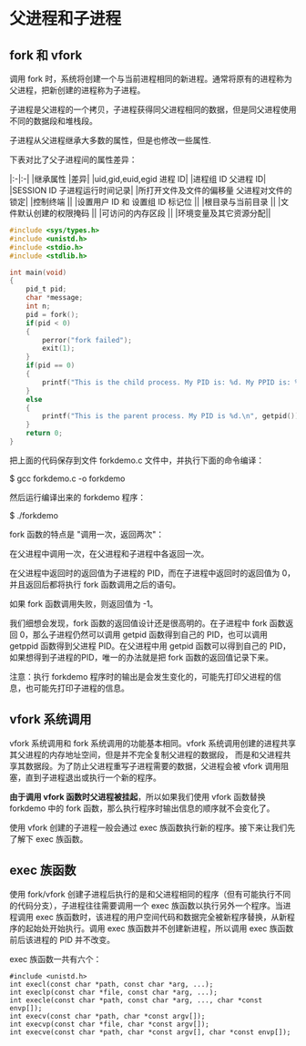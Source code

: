 
# 父进程和子进程

## fork 和 vfork

调用 fork 时，系统将创建一个与当前进程相同的新进程。通常将原有的进程称为父进程，把新创建的进程称为子进程。

子进程是父进程的一个拷贝，子进程获得同父进程相同的数据，但是同父进程使用不同的数据段和堆栈段。

子进程从父进程继承大多数的属性，但是也修改一些属性.

下表对比了父子进程间的属性差异：

|:-|:-|
|继承属性	|差异|
|uid,gid,euid,egid	进程 ID|
|进程组 ID	父进程 ID|
|SESSION ID	子进程运行时间记录|
|所打开文件及文件的偏移量	父进程对文件的锁定|
|控制终端	 ||
|设置用户 ID 和 设置组 ID 标记位	 ||
|根目录与当前目录	 ||
|文件默认创建的权限掩码	 ||
|可访问的内存区段	 ||
|环境变量及其它资源分配||	 

```C
#include <sys/types.h>
#include <unistd.h>
#include <stdio.h>
#include <stdlib.h>

int main(void)
{
    pid_t pid;
    char *message;
    int n;
    pid = fork();
    if(pid < 0)
    {
        perror("fork failed");
        exit(1);
    }
    if(pid == 0)
    {
        printf("This is the child process. My PID is: %d. My PPID is: %d.\n", getpid(), getppid());
    }
    else
    {
        printf("This is the parent process. My PID is %d.\n", getpid());
    }
    return 0;
}
```

把上面的代码保存到文件 forkdemo.c 文件中，并执行下面的命令编译：

$ gcc forkdemo.c -o forkdemo

然后运行编译出来的 forkdemo 程序：

$ ./forkdemo

fork 函数的特点是 "调用一次，返回两次"：

在父进程中调用一次，在父进程和子进程中各返回一次。

在父进程中返回时的返回值为子进程的 PID，而在子进程中返回时的返回值为 0，并且返回后都将执行 fork 函数调用之后的语句。

如果 fork 函数调用失败，则返回值为 -1。

我们细想会发现，fork 函数的返回值设计还是很高明的。在子进程中 fork 函数返回 0，那么子进程仍然可以调用 getpid 函数得到自己的 PID，也可以调用 getppid 函数得到父进程 PID。在父进程中用 getpid 函数可以得到自己的 PID，如果想得到子进程的PID，唯一的办法就是把 fork 函数的返回值记录下来。

注意：执行 forkdemo 程序时的输出是会发生变化的，可能先打印父进程的信息，也可能先打印子进程的信息。

## vfork 系统调用
vfork 系统调用和 fork 系统调用的功能基本相同。vfork 系统调用创建的进程共享其父进程的内存地址空间，但是并不完全复制父进程的数据段，
而是和父进程共享其数据段。为了防止父进程重写子进程需要的数据，父进程会被 vfork 调用阻塞，直到子进程退出或执行一个新的程序。

**由于调用 vfork 函数时父进程被挂起**，所以如果我们使用 vfork 函数替换 forkdemo 中的 fork 函数，那么执行程序时输出信息的顺序就不会变化了。

使用 vfork 创建的子进程一般会通过 exec 族函数执行新的程序。接下来让我们先了解下 exec 族函数。

## exec 族函数

使用 fork/vfork 创建子进程后执行的是和父进程相同的程序（但有可能执行不同的代码分支），子进程往往需要调用一个 exec 族函数以执行另外一个程序。当进程调用 exec 族函数时，该进程的用户空间代码和数据完全被新程序替换，从新程序的起始处开始执行。调用 exec 族函数并不创建新进程，所以调用 exec 族函数前后该进程的 PID 并不改变。

exec 族函数一共有六个：

```
#include <unistd.h>
int execl(const char *path, const char *arg, ...);
int execlp(const char *file, const char *arg, ...);
int execle(const char *path, const char *arg, ..., char *const envp[]);
int execv(const char *path, char *const argv[]);
int execvp(const char *file, char *const argv[]);
int execve(const char *path, char *const argv[], char *const envp[]);
```

